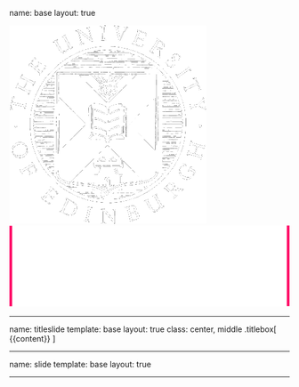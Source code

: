 name: base
layout: true
<div class="header"><img src="../epcc/ed-logo-white.png" /></div>
<div class="footer"><img src="../epcc/epcc-white.png" /><p></p></div>

---

name: titleslide
template: base
layout: true
class: center, middle
.titlebox[
{{content}}
]

---

name: slide
template: base
layout: true

---
